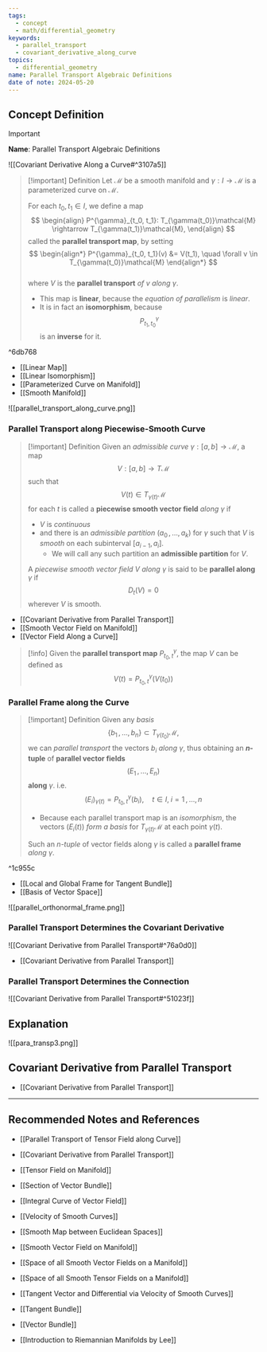 ```yaml
---
tags:
  - concept
  - math/differential_geometry
keywords:
  - parallel_transport
  - covariant_derivative_along_curve
topics:
  - differential_geometry
name: Parallel Transport Algebraic Definitions
date of note: 2024-05-20
---
```


## Concept Definition

>[!important]
>**Name**: Parallel Transport Algebraic Definitions

![[Covariant Derivative Along a Curve#^3107a5]]

>[!important] Definition
>Let $\mathcal{M}$ be a smooth manifold and $\gamma: I \to \mathcal{M}$ is a parameterized curve on $\mathcal{M}$.
>
>For each $t_0, t_1 \in I$, we define a map 
>$$
> \begin{align}
> P^{\gamma}_{t_0, t_1}: T_{\gamma(t_0)}\mathcal{M} \rightarrow T_{\gamma(t_1)}\mathcal{M},  
> \end{align}
>$$
>called the **parallel transport map**, by setting 
>$$
> \begin{align*}
> P^{\gamma}_{t_0, t_1}(v) &= V(t_1), \quad \forall v \in T_{\gamma(t_0)}\mathcal{M}
> \end{align*}
>$$  
>where $V$ is the **parallel transport** *of* $v$ *along* $\gamma$. 
> 
>
>- This map is **linear**, because the *equation of parallelism* is *linear*. 
>- It is in fact an **isomorphism**, because $$P^{\gamma}_{t_1, t_0}$$ is an **inverse** for it.
> 

^6db768

- [[Linear Map]]
- [[Linear Isomorphism]]
- [[Parameterized Curve on Manifold]]
- [[Smooth Manifold]]

![[parallel_transport_along_curve.png]]

### Parallel Transport along Piecewise-Smooth Curve

>[!important] Definition
>Given an *admissible curve* $\gamma: [a, b] \rightarrow \mathcal{M}$, a map $$V: [a, b] \rightarrow T\mathcal{M}$$ such that $$V(t) \in T_{\gamma(t)}\mathcal{M}$$ for each $t$ is called  a **piecewise smooth vector field** *along* $\gamma$ if 
>- $V$ is *continuous* 
>- and there is an *admissible partition* $(a_0 \,{,}\ldots{,}\, a_k)$ for $\gamma$ such that $V$ is *smooth* on each subinterval $[a_{i-1}, a_i]$. 
>	- We will call any such partition an **admissible partition** for $V$. 
>
>A *piecewise smooth vector field* $V$ *along* $\gamma$ is said to be **parallel along** $\gamma$ if $$D_t(V) = 0$$ wherever $V$ is smooth.

- [[Covariant Derivative from Parallel Transport]]
- [[Smooth Vector Field on Manifold]]
- [[Vector Field Along a Curve]]


>[!info]
>Given the **parallel transport map** $P^{\gamma}_{t_{0}, t}$, the map $V$ can be defined as 
>$$
>V(t) = P^{\gamma}_{t_{0}, t}(V(t_{0}))
>$$


### Parallel Frame along the Curve

>[!important] Definition
>Given any *basis* $$\{b_1 \,{,}\ldots{,}\,b_n\} \subset T_{\gamma(t_0)}\mathcal{M},$$ we can *parallel transport* the vectors $b_i$ *along* $\gamma$, thus obtaining an **$n$-tuple** of **parallel vector fields** $$(E_1 \,{,}\ldots{,}\, E_n)$$  **along** $\gamma$. i.e. $$(E_{i})_{\gamma(t)} = P_{t_{0}, t}^{\gamma}(b_{i}), \quad t\in I, \; i=1\,{,}\ldots{,}\,n$$
>- Because each parallel transport map is an *isomorphism*,  the vectors $(E_i(t))$ *form a basis* for $T_{\gamma(t)}\mathcal{M}$ at each point $\gamma(t)$.
>
>Such an *$n$-tuple* of vector fields along $\gamma$ is called a **parallel frame** *along* $\gamma$.

^1c955c

- [[Local and Global Frame for Tangent Bundle]]
- [[Basis of Vector Space]]

![[parallel_orthonormal_frame.png]]


### Parallel Transport Determines the Covariant Derivative

![[Covariant Derivative from Parallel Transport#^76a0d0]]

- [[Covariant Derivative from Parallel Transport]]

### Parallel Transport Determines the Connection

![[Covariant Derivative from Parallel Transport#^51023f]]




## Explanation






![[para_transp3.png]]





## Covariant Derivative from Parallel Transport

- [[Covariant Derivative from Parallel Transport]]





-----------
##  Recommended Notes and References


- [[Parallel Transport of Tensor Field along Curve]]
- [[Covariant Derivative from Parallel Transport]]

- [[Tensor Field on Manifold]]
- [[Section of Vector Bundle]]
- [[Integral Curve of Vector Field]]

- [[Velocity of Smooth Curves]]

- [[Smooth Map between Euclidean Spaces]]
- [[Smooth Vector Field on Manifold]]
- [[Space of all Smooth Vector Fields on a Manifold]]
- [[Space of all Smooth Tensor Fields on a Manifold]]
- [[Tangent Vector and Differential via Velocity of Smooth Curves]]
- [[Tangent Bundle]]
- [[Vector Bundle]]



- [[Introduction to Riemannian Manifolds by Lee]]